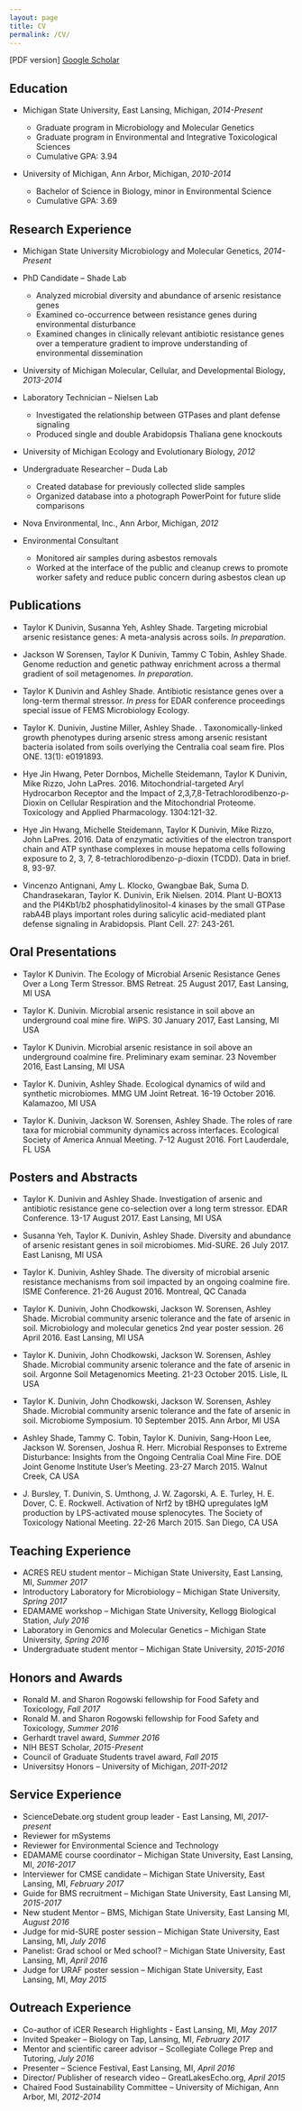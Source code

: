 ```yaml
---
layout: page
title: CV
permalink: /CV/
---
```


[PDF version]
[Google Scholar](https://scholar.google.com/citations?user=PQmQa9AAAAAJ&hl=en&oi=ao)

## Education
* Michigan State University, East Lansing, Michigan,			                                               _2014-Present_
  * Graduate program in Microbiology and Molecular Genetics
  * Graduate program in Environmental and Integrative Toxicological Sciences
  * Cumulative GPA: 3.94

* University of Michigan, Ann Arbor, Michigan,	 	                                    _2010-2014_
  * Bachelor of Science in Biology, minor in Environmental Science
  * Cumulative GPA: 3.69


## __Research Experience__
* Michigan State University Microbiology and Molecular Genetics,                                       _2014-Present_
* PhD Candidate – Shade Lab
  *	Analyzed microbial diversity and abundance of arsenic resistance genes
  *	Examined co-occurrence between resistance genes during environmental disturbance
  * Examined changes in clinically relevant antibiotic resistance genes over a temperature gradient to improve understanding of environmental dissemination 


* University of Michigan Molecular, Cellular, and Developmental Biology,                             _2013-2014_
* Laboratory Technician – Nielsen Lab
  *	Investigated the relationship between GTPases and plant defense signaling
  * Produced single and double Arabidopsis Thaliana gene knockouts

* University of Michigan Ecology and Evolutionary Biology,                                                     _2012_
* Undergraduate Researcher – Duda Lab
  *	Created database for previously collected slide samples
  *	Organized database into a photograph PowerPoint for future slide comparisons

* Nova Environmental, Inc., Ann Arbor, Michigan,                                                                       _2012_
* Environmental Consultant
  *	Monitored air samples during asbestos removals
  * Worked at the interface of the public and cleanup crews to promote worker safety and reduce public concern during asbestos clean up
  

## Publications
* Taylor K Dunivin, Susanna Yeh, Ashley Shade. Targeting microbial arsenic resistance genes: A meta-analysis across soils. _In preparation_.

* Jackson W Sorensen, Taylor K Dunivin, Tammy C Tobin, Ashley Shade. Genome reduction and genetic pathway enrichment across a thermal gradient of soil metagenomes. _In preparation_.

* Taylor K Dunivin and Ashley Shade. Antibiotic resistance genes over a long-term thermal stressor. _In press_ for EDAR conference proceedings special issue of FEMS Microbiology Ecology.

* Taylor K. Dunivin, Justine Miller, Ashley Shade. . Taxonomically-linked growth phenotypes during arsenic stress among arsenic resistant bacteria isolated from soils overlying the Centralia coal seam fire. Plos ONE. 13(1): e0191893.

* Hye Jin Hwang, Peter Dornbos, Michelle Steidemann, Taylor K Dunivin, Mike Rizzo, John LaPres. 2016. Mitochondrial-targeted Aryl Hydrocarbon Receptor and the Impact of 2,3,7,8-Tetrachlorodibenzo-ρ-Dioxin on Cellular Respiration and the Mitochondrial Proteome. Toxicology and Applied Pharmacology. 1304:121-32.

* Hye Jin Hwang, Michelle Steidemann, Taylor K Dunivin, Mike Rizzo, John LaPres. 2016. Data of enzymatic activities of the electron transport chain and ATP synthase complexes in mouse hepatoma cells following exposure to 2, 3, 7, 8-tetrachlorodibenzo-ρ-dioxin (TCDD). Data in brief. 8, 93-97. 

* Vincenzo Antignani, Amy L. Klocko, Gwangbae Bak, Suma D. Chandrasekaran, Taylor K. Dunivin, Erik Nielsen. 2014. Plant U-BOX13 and the PI4Kb1/b2 phosphatidylinositol-4 kinases by the small GTPase rabA4B plays important roles during salicylic acid-mediated plant defense signaling in Arabidopsis. Plant Cell. 27: 243-261.


## __Oral Presentations__
* Taylor K Dunivin. The Ecology of Microbial Arsenic Resistance Genes Over a Long Term Stressor. BMS Retreat. 25 August 2017, East Lansing, MI USA

* Taylor K. Dunivin. Microbial arsenic resistance in soil above an underground coal mine fire. WiPS. 30 January 2017, East Lansing, MI USA

* Taylor K Dunivin. Microbial arsenic resistance in soil above an underground coalmine fire. Preliminary exam seminar. 23 November 2016, East Lansing, MI USA

* Taylor K. Dunivin, Ashley Shade. Ecological dynamics of wild and synthetic microbiomes. MMG UM Joint Retreat. 16-19 October 2016. Kalamazoo, MI USA

* Taylor K. Dunivin, Jackson W. Sorensen, Ashley Shade. The roles of rare taxa for microbial community dynamics across interfaces. Ecological Society of America Annual Meeting. 7-12 August 2016. Fort Lauderdale, FL USA


## __Posters and Abstracts__
* Taylor K. Dunivin and Ashley Shade. Investigation of arsenic and antibiotic resistance gene co-selection over a long term stressor. EDAR Conference. 13-17 August 2017. East Lansing, MI USA

* Susanna Yeh, Taylor K. Dunivin,  Ashley Shade. Diversity and abundance of arsenic resistant genes in soil microbiomes. Mid-SURE. 26 July 2017. East Lanisng, MI USA

* Taylor K. Dunivin, Ashley Shade. The diversity of microbial arsenic resistance mechanisms from soil impacted by an ongoing coalmine fire. ISME Conference. 21-26 August 2016. Montreal, QC Canada

* Taylor K. Dunivin, John Chodkowski, Jackson W. Sorensen, Ashley Shade. Microbial community arsenic tolerance and the fate of arsenic in soil. Microbiology and molecular genetics 2nd year poster session. 26 April 2016. East Lansing, MI USA

* Taylor K. Dunivin, John Chodkowski, Jackson W. Sorensen, Ashley Shade. Microbial community arsenic tolerance and the fate of arsenic in soil. Argonne Soil Metagenomics Meeting. 21-23 October 2015. Lisle, IL USA

* Taylor K. Dunivin, John Chodkowski, Jackson W. Sorensen, Ashley Shade. Microbial community arsenic tolerance and the fate of arsenic in soil. Microbiome Symposium. 10 September 2015. Ann Arbor, MI USA

* Ashley Shade, Tammy C. Tobin, Taylor K. Dunivin, Sang-Hoon Lee, Jackson W. Sorensen, Joshua R. Herr.  Microbial Responses to Extreme Disturbance:  Insights from the Ongoing Centralia Coal Mine Fire.  DOE Joint Genome Institute User’s Meeting.  23-27 March 2015. Walnut Creek, CA USA

* J. Bursley, T. Dunivin, S. Umthong, J. W. Zagorski, A. E. Turley, H. E. Dover, C. E. Rockwell. Activation of Nrf2 by tBHQ upregulates IgM production by LPS-activated mouse splenocytes. The Society of Toxicology National Meeting. 22-26 March 2015. San Diego, CA USA 

## __Teaching Experience__
* ACRES REU student mentor – Michigan State University, East Lansing, MI,			          _Summer 2017_
*	Introductory Laboratory for Microbiology – Michigan State University,                _Spring 2017_
*	EDAMAME workshop – Michigan State University, Kellogg Biological Station,          _July 2016_
*	Laboratory in Genomics and Molecular Genetics – Michigan State University,        _Spring 2016_
*	Undergraduate student mentor – Michigan State University, 		          _2015-2016_

## __Honors and Awards__
*	Ronald M. and Sharon Rogowski fellowship for Food Safety and Toxicology,	                                    _Fall 2017_
*	Ronald M. and Sharon Rogowski fellowship for Food Safety and Toxicology,	                                    _Summer 2016_
*	Gerhardt travel award,					  			                       _Summer 2016_
*	NIH BEST Scholar,									                       _2015-Present_
*	Council of Graduate Students travel award,							          _Fall 2015_
*	Universitsy Honors – University of Michigan,						                       _2011-2012_

## __Service Experience__
* ScienceDebate.org student group leader - East Lansing, MI,          		         _2017-present_
* Reviewer for mSystems
* Reviewer for Environmental Science and Technology
*	EDAMAME course coordinator – Michigan State University, East Lansing, MI,          		         _2016-2017_
*	Interviewer for CMSE candidate – Michigan State University, East Lansing, MI,                                _February 2017_
*	Guide for BMS recruitment – Michigan State University, East Lansing MI,                                        _2015-2017_
*	New student Mentor – BMS, Michigan State University, East Lansing MI,                                            _August 2016_
*	Judge for mid-SURE poster session – Michigan State University, East Lansing, MI,		         _July 2016_
*	Panelist: Grad school or Med school? – Michigan State University, East Lansing, MI,                     _April 2016_
*	Judge for URAF poster session – Michigan State University, East Lansing, MI,			         _May 2015_

## __Outreach Experience__
* Co-author of iCER Research Highlights - East Lansing, MI,							          _May 2017_
*	Invited Speaker – Biology on Tap, Lansing, MI,							          _February 2017_
*	Mentor and scientific career advisor – Scollegiate College Prep and Tutoring,	          _July 2016_
*	Presenter – Science Festival, East Lansing, MI,							          _April 2016_
*	Director/ Publisher of research video – GreatLakesEcho.org,      _April 2015_
*	Chaired Food Sustainability Committee – University of Michigan, Ann Arbor, MI,		          _2012-2014_



